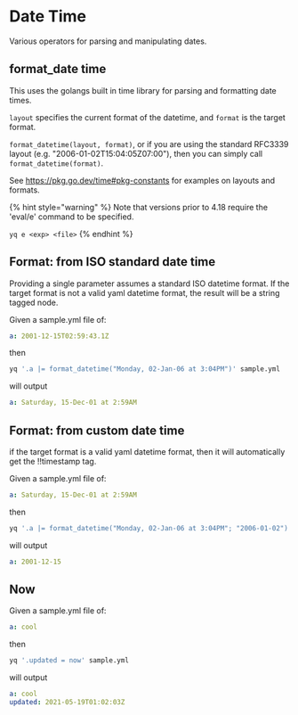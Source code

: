 # Date Time

Various operators for parsing and manipulating dates. 

## format_date time
This uses the golangs built in time library for parsing and formatting date times.

`layout` specifies the current format of the datetime, and `format` is the target format.

`format_datetime(layout, format)`, or if you are using the standard RFC3339 layout (e.g. "2006-01-02T15:04:05Z07:00"), then you can simply call `format_datetime(format)`.

See https://pkg.go.dev/time#pkg-constants for examples on layouts and formats.

{% hint style="warning" %}
Note that versions prior to 4.18 require the 'eval/e' command to be specified.&#x20;

`yq e <exp> <file>`
{% endhint %}

## Format: from ISO standard date time
Providing a single parameter assumes a standard ISO datetime format. If the target format is not a valid yaml datetime format, the result will be a string tagged node.

Given a sample.yml file of:
```yaml
a: 2001-12-15T02:59:43.1Z
```
then
```bash
yq '.a |= format_datetime("Monday, 02-Jan-06 at 3:04PM")' sample.yml
```
will output
```yaml
a: Saturday, 15-Dec-01 at 2:59AM
```

## Format: from custom date time
if the target format is a valid yaml datetime format, then it will automatically get the !!timestamp tag.

Given a sample.yml file of:
```yaml
a: Saturday, 15-Dec-01 at 2:59AM
```
then
```bash
yq '.a |= format_datetime("Monday, 02-Jan-06 at 3:04PM"; "2006-01-02")' sample.yml
```
will output
```yaml
a: 2001-12-15
```

## Now
Given a sample.yml file of:
```yaml
a: cool
```
then
```bash
yq '.updated = now' sample.yml
```
will output
```yaml
a: cool
updated: 2021-05-19T01:02:03Z
```

